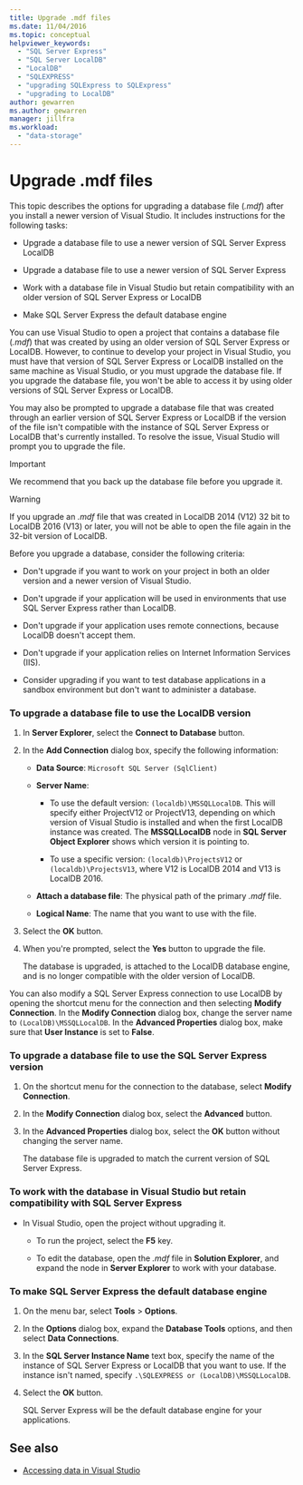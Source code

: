 ```yaml
---
title: Upgrade .mdf files
ms.date: 11/04/2016
ms.topic: conceptual
helpviewer_keywords:
  - "SQL Server Express"
  - "SQL Server LocalDB"
  - "LocalDB"
  - "SQLEXPRESS"
  - "upgrading SQLExpress to SQLExpress"
  - "upgrading to LocalDB"
author: gewarren
ms.author: gewarren
manager: jillfra
ms.workload:
  - "data-storage"
---
```

# Upgrade .mdf files

This topic describes the options for upgrading a database file (*.mdf*) after you install a newer version of Visual Studio. It includes instructions for the following tasks:

- Upgrade a database file to use a newer version of SQL Server Express LocalDB

- Upgrade a database file to use a newer version of SQL Server Express

- Work with a database file in Visual Studio but retain compatibility with an older version of SQL Server Express or LocalDB

- Make SQL Server Express the default database engine

You can use Visual Studio to open a  project that contains a database file (*.mdf*) that was created by using an older version of SQL Server Express or LocalDB. However, to continue to develop your project in Visual Studio, you must have that version of SQL Server Express or LocalDB  installed on the same machine as Visual Studio, or you must upgrade the database file. If you upgrade the database file, you won't be able to access it by using older versions of SQL Server Express or LocalDB.

You may also be prompted to upgrade a database file that was created through an earlier version of SQL Server Express or LocalDB if the version of the file isn't compatible with the instance of SQL Server Express or LocalDB that's currently installed. To resolve the issue, Visual Studio will prompt you to upgrade the file.

> [!IMPORTANT]
> We recommend that you back up the database file before you upgrade it.

> [!WARNING]
> If you upgrade an *.mdf* file that was created in LocalDB 2014 (V12) 32 bit to LocalDB 2016 (V13) or later, you will not be able to open the file again in the 32-bit version of LocalDB.

Before you upgrade a database, consider the following criteria:

- Don't upgrade if you want to work on your project in both an older version and a newer version of Visual Studio.

- Don't upgrade if your application will be used in environments that use SQL Server Express rather than LocalDB.

- Don't upgrade if your application uses remote connections, because LocalDB doesn't accept them.

- Don't upgrade if your application relies on Internet Information Services (IIS).

- Consider upgrading if you want to test database applications in a sandbox environment but don't want to administer a database.

### To upgrade a database file to use the LocalDB version

1. In **Server Explorer**, select the **Connect to Database** button.

2. In the **Add Connection** dialog box, specify the following information:

    -   **Data Source**: `Microsoft SQL Server (SqlClient)`

    -   **Server Name**:

        -   To use the default version: `(localdb)\MSSQLLocalDB`.  This will specify either ProjectV12 or ProjectV13, depending on which version of Visual Studio  is installed and when the first LocalDB instance was created. The **MSSQLLocalDB** node in **SQL Server Object Explorer** shows which version it is pointing to.

        -   To use a specific version: `(localdb)\ProjectsV12` or `(localdb)\ProjectsV13`, where V12 is LocalDB 2014 and V13 is LocalDB 2016.

    -   **Attach a database file**: The physical path of the primary *.mdf* file.

    -   **Logical Name**: The name that you want to use with the file.

3. Select the **OK** button.

4. When you're prompted, select the **Yes** button to upgrade the file.

    The database is upgraded, is attached to the LocalDB database engine, and is no longer compatible with the older version of LocalDB.

You can also modify a SQL Server Express connection to use LocalDB by opening the shortcut menu for the connection and then selecting **Modify Connection**. In the **Modify Connection** dialog box, change the server name to `(LocalDB)\MSSQLLocalDB`. In the **Advanced Properties** dialog box, make sure that **User Instance** is set to **False**.

### To upgrade a database file to use the SQL Server Express version

1. On the shortcut menu for the connection to the database, select **Modify Connection**.

2. In the **Modify Connection** dialog box, select the **Advanced** button.

3. In the **Advanced Properties** dialog box, select the **OK** button without changing the server name.

    The database file is upgraded to match the current version of SQL Server Express.

### To work with the database in Visual Studio but retain compatibility with SQL Server Express

- In Visual Studio, open the project without upgrading it.

    -   To run the project, select the **F5** key.

    -   To edit the database, open the *.mdf* file in **Solution Explorer**, and expand the node in **Server Explorer** to work with your database.

### To make SQL Server Express the default database engine

1. On the menu bar, select **Tools** > **Options**.

2. In the **Options** dialog box, expand the **Database Tools** options, and then select **Data Connections**.

3. In the **SQL Server Instance Name** text box, specify the name of the instance of SQL Server Express or LocalDB that you want to use. If the instance isn't named, specify `.\SQLEXPRESS or (LocalDB)\MSSQLLocalDB`.

4. Select the **OK** button.

    SQL Server Express will be the default database engine for your applications.

## See also

- [Accessing data in Visual Studio](accessing-data-in-visual-studio.md)